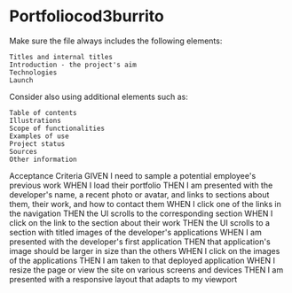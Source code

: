 # Portfoliocod3burrito

Make sure the file always includes the following elements:

    Titles and internal titles
    Introduction - the project's aim
    Technologies
    Launch


Consider also using additional elements such as: 

    Table of contents
    Illustrations
    Scope of functionalities 
    Examples of use
    Project status 
    Sources
    Other information


Acceptance Criteria
GIVEN I need to sample a potential employee's previous work
WHEN I load their portfolio
THEN I am presented with the developer's name, a recent photo or avatar, and links to sections about them, their work, and how to contact them
WHEN I click one of the links in the navigation
THEN the UI scrolls to the corresponding section
WHEN I click on the link to the section about their work
THEN the UI scrolls to a section with titled images of the developer's applications
WHEN I am presented with the developer's first application
THEN that application's image should be larger in size than the others
WHEN I click on the images of the applications
THEN I am taken to that deployed application
WHEN I resize the page or view the site on various screens and devices
THEN I am presented with a responsive layout that adapts to my viewport